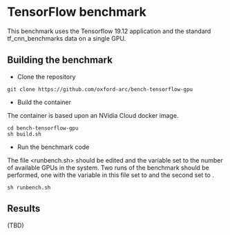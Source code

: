 # TensorFlow benchmark
This benchmark uses the Tensorflow 19.12 application and the standard tf_cnn_benchmarks data on a single GPU.

## Building the benchmark

- Clone the repository

```
git clone https://github.com/oxford-arc/bench-tensorflow-gpu
```

- Build the container

The container is based upon an NVidia Cloud docker image.

```
cd bench-tensorflow-gpu
sh build.sh
```

- Run the benchmark code

The file <runbench.sh> should be edited and the <GPUCOUNT> variable set to the number of available GPUs in the system. Two runs of the benchmark should be performed, one with the <FP16> variable in this file set to <True> and the second set to <False>. 

```
sh runbench.sh
```

## Results

(TBD)

